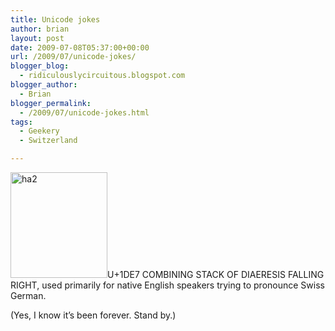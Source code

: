 ```yaml
---
title: Unicode jokes
author: brian
layout: post
date: 2009-07-08T05:37:00+00:00
url: /2009/07/unicode-jokes/
blogger_blog:
  - ridiculouslycircuitous.blogspot.com
blogger_author:
  - Brian
blogger_permalink:
  - /2009/07/unicode-jokes.html
tags:
  - Geekery
  - Switzerland

---
```

[<img class="alignnone size-full wp-image-1176" src="/wp/2009/07/ha2.png" alt="ha2" width="155" height="169" />][1]U+1DE7 COMBINING STACK OF DIAERESIS FALLING RIGHT, used primarily for native English speakers trying to pronounce Swiss German.

<div>
</div>

<div>
  (Yes, I know it&#8217;s been forever. Stand by.)
</div>

 [1]: /wp/2009/07/ha2.png